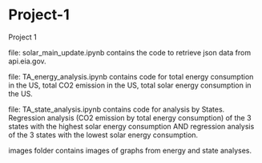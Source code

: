 # Project-1
Project 1

file: solar_main_update.ipynb contains the code to retrieve json data from api.eia.gov.

file: TA_energy_analysis.ipynb contains code for total energy consumption in the US, total CO2 emission in the US, total solar energy consumption in the US.

file: TA_state_analysis.ipynb contains code for analysis by States.  Regression analysis (CO2 emission by total energy consumption) of the 3 states with the highest 
      solar energy consumption AND regression analysis of the 3 states with the lowest solar energy consumption.
      
images folder contains images of graphs from energy and state analyses.
